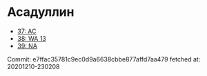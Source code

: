 # Асадуллин
- [37: AC](37.md)
- [38: WA 13](38.md)
- [39: NA](39.md)

Commit: e7ffac35781c9ec0d9a6638cbbe877affd7aa479
 fetched at: 20201210-230208
